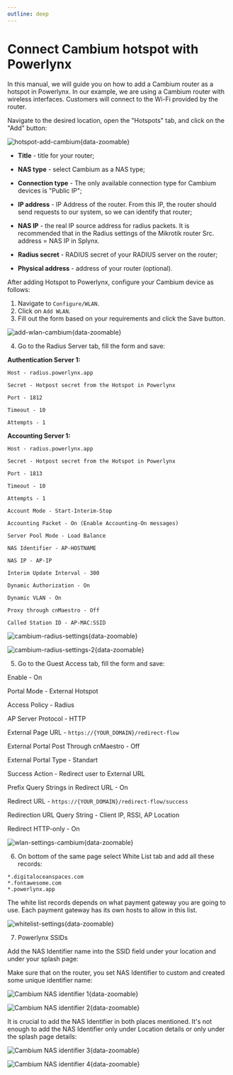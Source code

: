 ```yaml
---
outline: deep
---
```


# Connect Cambium hotspot with Powerlynx

In this manual, we will guide you on how to add a Cambium router as a hotspot in Powerlynx.
In our example, we are using a Cambium router with wireless interfaces. Customers will connect to the Wi-Fi provided by the router.

Navigate to the desired location, open the "Hotspots" tab, and click on the "Add" button:

![hotspot-add-cambium](images/add_cambium.png){data-zoomable}

* **Title** - title for your router;

* **NAS type** - select Cambium as a NAS type;

* **Connection type** - The only available connection type for Cambium devices is "Public IP";

* **IP address** - IP Address of the router. From this IP, the router should send requests to our system, so we can identify that router;

* **NAS IP** - the real IP source address for radius packets. It is recommended that in the Radius settings of the Mikrotik router Src. address = NAS IP in Splynx.

* **Radius secret** - RADIUS secret of your RADIUS server on the router;

* **Physical address** - address of your router (optional).

After adding Hotspot to Powerlynx, configure your Cambium device as follows:

1. Navigate to `Configure/WLAN`.
2. Click on `Add WLAN`.
3. Fill out the form based on your requirements and click the Save button.

![add-wlan-cambium](images/add-wlan-cambium.png){data-zoomable}

4. Go to the Radius Server tab, fill the form and save:

**Authentication Server 1:**

	Host - radius.powerlynx.app
	
	Secret - Hotpost secret from the Hotspot in Powerlynx
	
	Port - 1812
	
	Timeout - 10
	
	Attempts - 1

**Accounting Server 1:**

	Host - radius.powerlynx.app
	
	Secret - Hotpost secret from the Hotspot in Powerlynx
	
	Port - 1813
	
	Timeout - 10
	
	Attempts - 1
	
	Account Mode - Start-Interim-Stop
	
	Accounting Packet - On (Enable Accounting-On messages)
    
	Server Pool Mode - Load Balance
	
	NAS Identifier - AP-HOSTNAME
	
	NAS IP - AP-IP
	
	Interim Update Interval - 300
	
	Dynamic Authorization - On
	
	Dynamic VLAN - On
	
	Proxy through cnMaestro - Off
	
	Called Station ID - AP-MAC:SSID

![cambium-radius-settings](images/cambium-radius-settings.png){data-zoomable}

![cambium-radius-settings-2](images/cambium-radius-settings-2.png){data-zoomable}

5. Go to the Guest Access tab, fill the form and save:

Enable - On

Portal Mode - External Hotspot

Access Policy - Radius

AP Server Protocol - HTTP

External Page URL - `https://{YOUR_DOMAIN}/redirect-flow`

External Portal Post Through cnMaestro - Off

External Portal Type - Standart

Success Action - Redirect user to External URL

Prefix Query Strings in Redirect URL - On

Redirect URL - `https://{YOUR_DOMAIN}/redirect-flow/success`

Redirection URL Query String - Client IP, RSSI, AP Location

Redirect HTTP-only - On

![wlan-settings-cambium](images/wlan-settings-cambium.png){data-zoomable}

6. On bottom of the same page	select White List tab and add all these records:
```
*.digitaloceanspaces.com
*.fontawesome.com
*.powerlynx.app
```

The white list records depends on what payment gateway you are going to use. Each payment gateway has its own hosts to allow in this list.

![whitelist-settings](images/radius_settings.png){data-zoomable}

7. Powerlynx SSIDs

Add the NAS Identifier name into the SSID field under your location and under your splash page:

Make sure that on the router, you set NAS Identifier to custom and created some unique identifier name:

![Cambium NAS identifier 1](images/cambium_nas_identifier_2.png){data-zoomable}


![Cambium NAS identifier 2](images/cambium_nas_identifier.png){data-zoomable}

It is crucial to add the NAS Identifier in both places mentioned. It's not enough to add the NAS Identifier only under Location details or only under the splash page details:

![Cambium NAS identifier 3](images/cambium_nas_id_location.png){data-zoomable}

![Cambium NAS identifier 4](images/cambium_nas_id_spage.png){data-zoomable}
